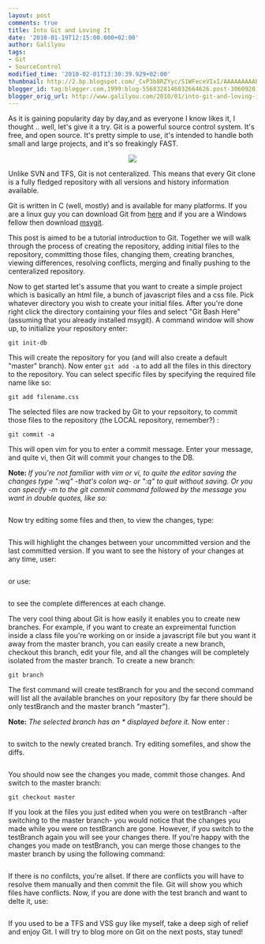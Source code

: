 ```yaml
---
layout: post
comments: true
title: Into Git and Loving It
date: '2010-01-19T12:15:00.000+02:00'
author: Galilyou
tags:
- Git
- SourceControl
modified_time: '2010-02-01T13:30:39.929+02:00'
thumbnail: http://2.bp.blogspot.com/_CvP3b8RZYyc/S1WFeceVIxI/AAAAAAAAAEk/1V3HDGbOHBg/s72-c/chp_rocket.jpg
blogger_id: tag:blogger.com,1999:blog-5568328146032664626.post-3060920180646381328
blogger_orig_url: http://www.galilyou.com/2010/01/into-git-and-loving-it.html
---
```


As it is gaining popularity day by day,and as everyone I know likes it, I thought .. well, let's give it a try. 
Git is a powerful source control system. It's free, and open source. It's pretty simple to use, it's intended to handle both small and large projects, and it's so freakingly FAST. 
 
<div class="separator" style="clear: both; text-align: center;"><a href="http://2.bp.blogspot.com/_CvP3b8RZYyc/S1WFeceVIxI/AAAAAAAAAEk/1V3HDGbOHBg/s1600-h/chp_rocket.jpg" imageanchor="1" style="margin-left: 1em; margin-right: 1em;"><img border="0" src="http://2.bp.blogspot.com/_CvP3b8RZYyc/S1WFeceVIxI/AAAAAAAAAEk/1V3HDGbOHBg/s320/chp_rocket.jpg" /></a></div> 
 
Unlike SVN and TFS, Git is not centeralized. This means that every Git clone is a fully fledged repository with all versions and history information available. 
 
Git is written in C (well, mostly) and is available for many platforms. If you are a linux guy you can download Git from <a href="http://git-scm.com/">here</a> and if you are a Windows fellow then download <a href="http://code.google.com/p/msysgit/">msygit</a>. 
 
This post is aimed to be a tutorial introduction to Git. Together we will walk through the process of creating the repository, adding initial files to the repository, committing those files, changing them, creating branches, viewing differences, resolving conflicts, merging and finally pushing to the centeralized repository. 
 
Now to get started let's assume that you want to create a simple project which is basically an html file, a bunch of javascript files and a css file. Pick whatever directory you wish to create your initial files. After you're done right click the directory containing your files and select "Git Bash Here" (assuming that you already installed msygit). A command window will show up, to initialize your repository enter: 
 
 ```git init-db```

This will create the repository for you (and will also create a default "master" branch). Now enter 
 ```git add -a``` to add all the files in this directory to the repository. You can select specific files by specifying the required file name like so: 


```git add filename.css```

The selected files are now tracked by Git to your repsoitory, to commit those files to the repository (the LOCAL repository, remember?) : 
 
 ```
git commit -a 
 ```
This will open vim for you to enter a commit message. Enter your message, and quite vi, then Git will commit your changes to the DB. 
 
<b>Note: </b> 
<i>If you're not familiar with vim or vi, to quite the editor saving the changes type ":wq" -that's colon wq- or ":q" to quit without saving. Or you can specify -m to the git commit command followed by the message you want in double quotes, like so: </i> 
 ```git commit -a -m "my initial commit" 
 ```
 
Now try editing some files and then, to view the changes, type: 
 ```git diff 
 ```
This will highlight the changes between your uncommitted version and the last committed version. If you want to see the history of your changes at any time, user: 
 ```git whatchanged 
 ```
or use: 
 ```git whatchanged -p 
 ```
to see the complete differences at each change. 
 
The very cool thing about Git is how easily it enables you to create new branches. For example, if you want to create an expreimental function inside a class file you're working on or inside a javascript file but you want it away from the master branch, you can easily create a new branch, checkout this branch, edit your file, and all the changes will be completely isolated from the master branch. To create a new branch: 
 ```git branch testBranch 
git branch 
 ```
The first command will create testBranch for you and the second command will list all the available branches on your repository (by far there should be only testBranch and the master branch "master"). 
 
<b>Note:</b> <i>The selected branch has an * displayed before it. </i> 
<i> 
</i> 
Now enter : 
 ```git  checkout testBranch 
 ```
to switch to the newly created branch. Try editing somefiles, and show the diffs. 
 ```git diff 
 ```
You should now see the changes you made, commit those changes. And switch to the master branch: 
 ```git commit -a 
git checkout master 
 ```
If you look at the files you just edited when you were on testBranch -after switching to the master branch- you would notice that the changes you made while you were on testBranch are gone. However, if you switch to the testBranch again you will see your changes there. If you're happy with the changes you made on testBranch, you can merge those changes to the master branch by using the following command: 
 ```git merge testBranch 
 ```
If there is no confilcts, you're allset. If there are conflicts you will have to resolve them manually and then commit the file. Git will show you which files have conflicts. 
Now, if you are done with the test branch and want to delte it, use: 
 ```git branch -d testBranch 
 ```
 
If you used to be a TFS and VSS guy like myself, take a deep sigh of relief and enjoy Git. 
I will try to blog more on Git on the next posts, stay tuned!